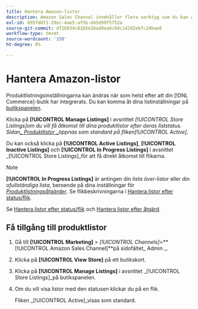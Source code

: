 ```yaml
---
title: Hantera Amazon-listor
description: Amazon Sales Channel innehåller flera verktyg som du kan använda för att hantera Amazon-listor från Commerce Admin.
exl-id: 895fd0f1-29ec-4ae5-af5b-eb5d99f5752a
source-git-commit: df26834c81b5e26ad0ea8c94c14292eb7c24bae8
workflow-type: tm+mt
source-wordcount: '158'
ht-degree: 0%

---
```


# Hantera Amazon-listor

Produktlistningsinställningarna kan ändras när som helst efter att din [!DNL Commerce]-butik har integrerats. Du kan komma åt dina listinställningar på [butikspanelen](./amazon-store-dashboard.md).

Klicka på **[!UICONTROL Manage Listings]** i avsnittet _[!UICONTROL Store Listings]_om du vill få åtkomst till dina produktlistor efter deras liststatus. Sidan[_ Produktlistor _](./managing-listings-by-tab.md)öppnas som standard på fliken_[!UICONTROL Active]_.

Du kan också klicka på **[!UICONTROL Active Listings]**, **[!UICONTROL Inactive Listings]** och **[!UICONTROL In Progress Listings]** i avsnittet _[!UICONTROL Store Listings]_för att få direkt åtkomst till flikarna.

>[!NOTE]
>
>**[!UICONTROL In Progress Listings]** är antingen din _lista över_-listor eller din _ofullständiga lista_, beroende på dina inställningar för [_Produktlistningsåtgärder_](./product-listing-actions.md). Se flikbeskrivningarna i [Hantera listor efter status/flik](./managing-listings-by-tab.md).

Se [Hantera listor efter status/flik](./managing-listings-by-tab.md) och [Hantera listor efter åtgärd](./managing-listings-by-action.md).

## Få tillgång till produktlistor

1. Gå till **[!UICONTROL Marketing]** > _[!UICONTROL Channels]_>**[!UICONTROL Amazon Sales Channel]**på sidofältet_ Admin _.

1. Klicka på **[!UICONTROL View Store]** på ett butikskort.

1. Klicka på **[!UICONTROL Manage Listings]** i avsnittet _[!UICONTROL Store Listings]_på butikspanelen.

1. Om du vill visa listor med den statusen klickar du på en flik.

   Fliken _[!UICONTROL Active]_visas som standard.
